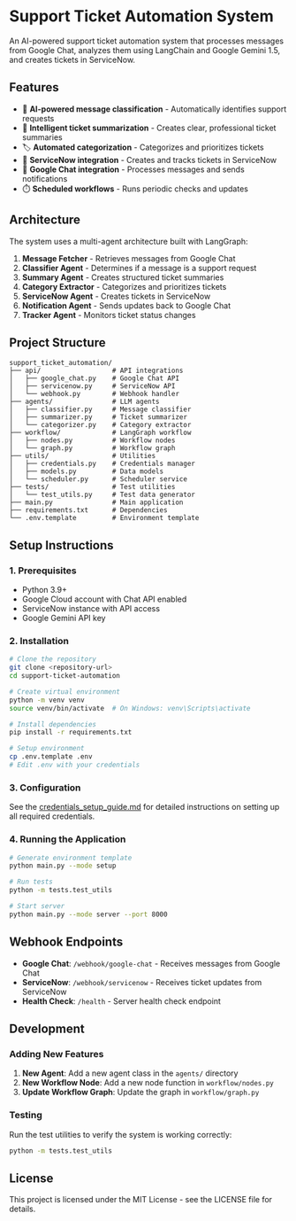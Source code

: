 # Support Ticket Automation System

An AI-powered support ticket automation system that processes messages from Google Chat, analyzes them using LangChain and Google Gemini 1.5, and creates tickets in ServiceNow.

## Features

- 🤖 **AI-powered message classification** - Automatically identifies support requests
- 📝 **Intelligent ticket summarization** - Creates clear, professional ticket summaries
- 🏷️ **Automated categorization** - Categorizes and prioritizes tickets
- 🎫 **ServiceNow integration** - Creates and tracks tickets in ServiceNow
- 💬 **Google Chat integration** - Processes messages and sends notifications
- ⏱️ **Scheduled workflows** - Runs periodic checks and updates

## Architecture

The system uses a multi-agent architecture built with LangGraph:

1. **Message Fetcher** - Retrieves messages from Google Chat
2. **Classifier Agent** - Determines if a message is a support request
3. **Summary Agent** - Creates structured ticket summaries
4. **Category Extractor** - Categorizes and prioritizes tickets
5. **ServiceNow Agent** - Creates tickets in ServiceNow
6. **Notification Agent** - Sends updates back to Google Chat
7. **Tracker Agent** - Monitors ticket status changes

## Project Structure

```
support_ticket_automation/
├── api/                  # API integrations
│   ├── google_chat.py    # Google Chat API
│   ├── servicenow.py     # ServiceNow API
│   └── webhook.py        # Webhook handler
├── agents/               # LLM agents
│   ├── classifier.py     # Message classifier
│   ├── summarizer.py     # Ticket summarizer
│   └── categorizer.py    # Category extractor
├── workflow/             # LangGraph workflow
│   ├── nodes.py          # Workflow nodes
│   └── graph.py          # Workflow graph
├── utils/                # Utilities
│   ├── credentials.py    # Credentials manager
│   ├── models.py         # Data models
│   └── scheduler.py      # Scheduler service
├── tests/                # Test utilities
│   └── test_utils.py     # Test data generator
├── main.py               # Main application
├── requirements.txt      # Dependencies
└── .env.template         # Environment template
```

## Setup Instructions

### 1. Prerequisites

- Python 3.9+
- Google Cloud account with Chat API enabled
- ServiceNow instance with API access
- Google Gemini API key

### 2. Installation

```bash
# Clone the repository
git clone <repository-url>
cd support-ticket-automation

# Create virtual environment
python -m venv venv
source venv/bin/activate  # On Windows: venv\Scripts\activate

# Install dependencies
pip install -r requirements.txt

# Setup environment
cp .env.template .env
# Edit .env with your credentials
```

### 3. Configuration

See the [credentials_setup_guide.md](../credentials_setup_guide.md) for detailed instructions on setting up all required credentials.

### 4. Running the Application

```bash
# Generate environment template
python main.py --mode setup

# Run tests
python -m tests.test_utils

# Start server
python main.py --mode server --port 8000
```

## Webhook Endpoints

- **Google Chat**: `/webhook/google-chat` - Receives messages from Google Chat
- **ServiceNow**: `/webhook/servicenow` - Receives ticket updates from ServiceNow
- **Health Check**: `/health` - Server health check endpoint

## Development

### Adding New Features

1. **New Agent**: Add a new agent class in the `agents/` directory
2. **New Workflow Node**: Add a new node function in `workflow/nodes.py`
3. **Update Workflow Graph**: Update the graph in `workflow/graph.py`

### Testing

Run the test utilities to verify the system is working correctly:

```bash
python -m tests.test_utils
```

## License

This project is licensed under the MIT License - see the LICENSE file for details.
